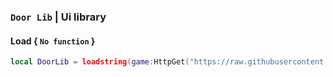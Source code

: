### `Door Lib` | Ui library

#### Load { `No function` }

``` lua
local DoorLib = loadstring(game:HttpGet("https://raw.githubusercontent.com/RainCreatorHub/Stelariums/refs/heads/main/Ui%20library/V1/Library/Init.lua"))()
```
